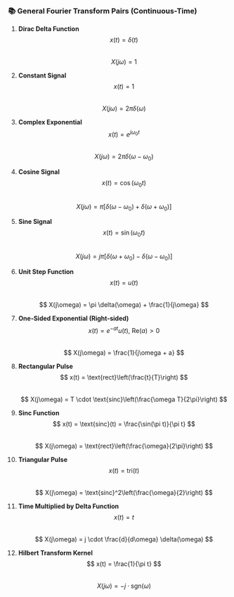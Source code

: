 ### 📚 General Fourier Transform Pairs (Continuous-Time)

1. **Dirac Delta Function**  
   $$ x(t) = \delta(t) $$  
   $$ X(j\omega) = 1 $$

2. **Constant Signal**  
   $$ x(t) = 1 $$  
   $$ X(j\omega) = 2\pi \delta(\omega) $$

3. **Complex Exponential**  
   $$ x(t) = e^{j\omega_0 t} $$  
   $$ X(j\omega) = 2\pi \delta(\omega - \omega_0) $$

4. **Cosine Signal**  
   $$ x(t) = \cos(\omega_0 t) $$  
   $$ X(j\omega) = \pi[\delta(\omega - \omega_0) + \delta(\omega + \omega_0)] $$

5. **Sine Signal**  
   $$ x(t) = \sin(\omega_0 t) $$  
   $$ X(j\omega) = j\pi[\delta(\omega + \omega_0) - \delta(\omega - \omega_0)] $$

6. **Unit Step Function**  
   $$ x(t) = u(t) $$  
   $$ X(j\omega) = \pi \delta(\omega) + \frac{1}{j\omega} $$

7. **One-Sided Exponential (Right-sided)**  
   $$ x(t) = e^{-at}u(t),\ \text{Re}(a) > 0 $$  
   $$ X(j\omega) = \frac{1}{j\omega + a} $$

8. **Rectangular Pulse**  
   $$ x(t) = \text{rect}\left(\frac{t}{T}\right) $$  
   $$ X(j\omega) = T \cdot \text{sinc}\left(\frac{\omega T}{2\pi}\right) $$

9. **Sinc Function**  
   $$ x(t) = \text{sinc}(t) = \frac{\sin(\pi t)}{\pi t} $$  
   $$ X(j\omega) = \text{rect}\left(\frac{\omega}{2\pi}\right) $$

10. **Triangular Pulse**  
   $$ x(t) = \text{tri}(t) $$  
   $$ X(j\omega) = \text{sinc}^2\left(\frac{\omega}{2}\right) $$

11. **Time Multiplied by Delta Function**  
   $$ x(t) = t $$  
   $$ X(j\omega) = j \cdot \frac{d}{d\omega} \delta(\omega) $$

12. **Hilbert Transform Kernel**  
   $$ x(t) = \frac{1}{\pi t} $$  
   $$ X(j\omega) = -j \cdot \text{sgn}(\omega) $$
